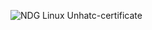 ![NDG Linux Unhatc-certificate](https://user-images.githubusercontent.com/98864424/152480125-3c1e41f8-9ba5-4902-b46b-19e6b349519c.jpg)
